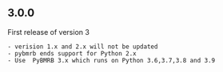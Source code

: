 ## 3.0.0

First release of version 3

    - verision 1.x and 2.x will not be updated
    - pybmrb ends support for Python 2.x
    - Use  PyBMRB 3.x which runs on Python 3.6,3.7,3.8 and 3.9